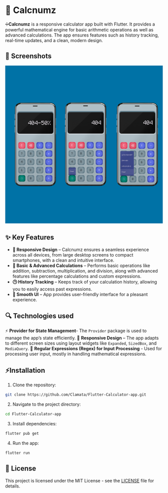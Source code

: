 


# 🧮 **Calcnumz**
➗**Calcnumz** is a responsive calculator app built with Flutter. It provides a powerful mathematical engine for basic arithmetic operations as well as advanced calculations. The app ensures features such as history tracking, real-time updates, and a clean, modern design.

## 📸 Screenshots

<img src="showcase.jpg" alt="screenshot">

## ✨ Key Features

-   **📱 Responsive Design** – Calcnumz ensures a seamless experience across all devices, from large desktop screens to compact smartphones, with a clean and intuitive interface.
- **🧮 Basic & Advanced Calculations** – Performs basic operations like addition, subtraction, multiplication, and division, along with advanced features like percentage calculations and custom expressions.
- **🕒 History Tracking** – Keeps track of your calculation history, allowing you to easily access past expressions.
-   **🎨 Smooth UI** – App provides user-friendly interface for a pleasant experience.

## 🔍 **Technologies used**
⚡ **Provider for State Management**- The `Provider` package is used to manage the app’s state efficiently.
📱 **Responsive Design** – The app adapts to different screen sizes using layout widgets like `Expanded`, `SizedBox`, and `MediaQuery`.
🧩 **Regular Expressions (Regex) for Input Processing** - Used for processing user input, mostly in handling mathematical expressions.

## ⚡Installation

1. Clone the repository:

```bash 
git clone https://github.com/Clamata/Flutter-Calculator-app.git
```  

2. Navigate to the project directory:
  ```bash 
cd Flutter-Calculator-app  
```  
3. Install dependencies:
  ```bash 
flutter pub get  
```  
4. Run the app:
  ```bash 
flutter run  
```  

## 📜 License

This project is licensed under the MIT License - see the [LICENSE](LICENSE) file for details.